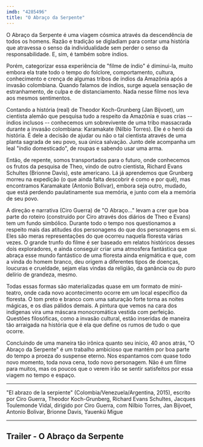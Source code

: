 ```yaml
---
imdb: "4285496"
title: "O Abraço da Serpente"
---
```

O Abraço da Serpente é uma viagem cósmica através da descendência de todos os homens. Razão e tradição se digladiam para contar uma história que atravessa o senso da individualidade sem perder o senso da responsabilidade. E, sim, é também sobre índios.

Porém, categorizar essa experiência de "filme de índio" é diminui-la, muito embora ela trate todo o tempo do folclore, comportamento, cultura, conhecimento e crença de algumas tribos de índios da Amazônia após a invasão colombiana. Quando falamos de índios, surge aquela sensação de estranhamento, de culpa e de distanciamento. Nada nesse filme nos leva aos mesmos sentimentos.

Contando a história (real) de Theodor Koch-Grunberg (Jan Bijvoet), um cientista alemão que pesquisa tudo a respeito da Amazônia e suas crias -- índios inclusos -- conhecemos um sobrevivente de uma tribo massacrada durante a invasão colombiana: Karamakate (Nilbio Torres). Ele é o herói da história. É dele a decisão de ajudar ou não o tal cientista através de uma planta sagrada de seu povo, sua única salvação. Junto dele acompanha um leal "índio domesticado", de roupas e sabendo usar uma arma.

Então, de repente, somos transportados para o futuro, onde conhecemos os frutos da pesquisa de Theo, vindo de outro cientista, Richard Evans Schultes (Brionne Davis), este americano. Lá já aprendemos que Grunberg morreu na expedição (o que ainda falta descobrir é como e por quê), mas encontramos Karamakate (Antonio Bolivar), embora seja outro, mudado, que está perdendo paulatinamente sua memória, e junto com ela a memória de seu povo.

A direção e narrativa (Ciro Guerra) de "O Abraço..." levam a crer que boa parte do roteiro (construído por Ciro através dos diários de Theo e Evans) tem um fundo simbólico. Durante todo o tempo nos questionamos a respeito mais das atitudes dos personagens do que dos personagens em si. Eles são meras representações do que ocorreu naquela floresta várias vezes. O grande trunfo do filme é ser baseado em relatos históricos desses dois exploradores, e ainda conseguir criar uma atmosfera fantástica que abraça esse mundo fantástico de uma floresta ainda enigmática e que, com a vinda do homem branco, deu origem a diferentes tipos de doenças, loucuras e crueldade, sejam elas vindas da religião, da ganância ou do puro delírio de grandeza, mesmo.

Todas essas formas são materializadas quase em um formato de mini-teatro, onde cada novo acontecimento ocorre em um local específico da floresta. O tom preto e branco com uma saturação forte torna as noites mágicas, e os dias pálidos demais. A pintura que vemos na cara dos indígenas vira uma máscara monocromática vestida com perfeição. Questões filosóficas, como a invasão cultural, estão inseridas de maneira tão arraigada na história que é ela que define os rumos de tudo o que ocorre.

Concluindo de uma maneira tão irônica quanto seu início, 40 anos atrás, "O Abraço da Serpente" é um trabalho ambicioso que mantém por boa parte do tempo a proeza do suspense eterno. Nos espantamos com quase todo novo momento, toda nova cena, todo novo personagem. Não é um filme para muitos, mas os poucos que o verem irão se sentir satisfeitos por essa viagem no tempo e espaço.

<hr>"El abrazo de la serpiente" (Colombia/Venezuela/Argentina, 2015), escrito por Ciro Guerra, Theodor Koch-Grunberg, Richard Evans Schultes, Jacques Toulemonde Vidal, dirigido por Ciro Guerra, com Nilbio Torres, Jan Bijvoet, Antonio Bolivar, Brionne Davis, Yauenkü Migue<hr>

<h2>Trailer - O Abraço da Serpente<h2>
